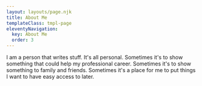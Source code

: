 ```yaml
---
layout: layouts/page.njk
title: About Me
templateClass: tmpl-page
eleventyNavigation:
  key: About Me
  order: 3
---
```


I am a person that writes stuff. It's all personal. Sometimes it's to show something that could help my professional career. Sometimes it's to show something to family and friends. Sometimes it's a place for me to put things I want to have easy access to later. 
